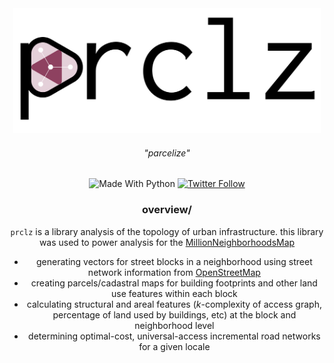 <div align="center"> <img src="./docs/logo.svg" height="200"> </div>
<h6 align="center"> "<i>parcelize</i>" </h6>
<div align="center"> <img alt="Made With Python" src="https://img.shields.io/badge/made%20with-python-%233776AB.svg?style=for-the-badge&logo=python&logoColor=ffdf76"> <a href="https://twitter.com/miurbanchicago"><img alt="Twitter Follow" src="https://img.shields.io/twitter/follow/miurbanchicago?logo=twitter&style=for-the-badge"></a>


### overview/
`prclz` is a library analysis of the topology of urban infrastructure. this library was used to power analysis for the [MillionNeighborhoodsMap](millionneighborhoods.org)

- generating vectors for street blocks in a neighborhood using street network information from [OpenStreetMap](https://www.openstreetmap.org/)
- creating parcels/cadastral maps for building footprints and other land use features within each block 
- calculating structural and areal features (_k_-complexity of access graph, percentage of land used by buildings, etc) at the block and neighborhood level
- determining optimal-cost, universal-access incremental road networks for a given locale
